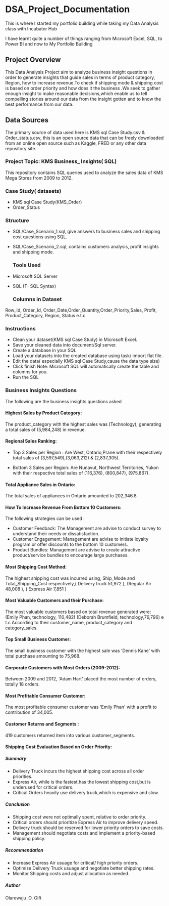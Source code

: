 # DSA_Project_Documentation
This is where I started my portfolio building while taking my  Data Analysis class with Incubator Hub

 I have learnt quite a number of things ranging from Microsoft Excel, SQL, to Power BI and now to My Portfolio Building

 ## Project Overview 
  This Data Analysis Project aim to analyze business insight questions in order to generate insights that guide sales in terms of product category, Region, how to increase revenue.To check if shipping mode & shipping cost is based on order priority and how does it the business .We seek to gather enough insight to make reasonable decisions,which enable us to tell compelling stories around our data from the insight gotten and to know the best performance from our data.

  ## Data Sources 
   The primary source of data used here is KMS sql Case Study.csv & Order_status.csv, this is an open source data that can be freely downloaded from an online open source such as Kaggle, FRED or any other data repository site.

### Project Topic: KMS Business_ Insights( SQL)
This repository contains SQL queries used to analyze the sales data of KMS Mega Stores from 2009 to 2012.

### Case Study( datasets)
* KMS sql Case Study(KMS_Order)
* Order_Status

### Structure 
* SQL/Case_Scenario_1.sql, give answers to business sales and shipping cost questions using SQL.
* SQL/Case_Scenario_2.sql, contains customers analysis, profit insights and shipping mode.


  ### Tools Used
* Microsoft SQL Server
* SQL (T- SQL Syntax)

  ### Columns in Dataset
Row_Id, Order_Id, Order_Date,Order_Quantity,Order_Priority,Sales, Profit, Product_Category, Region, Status e.t.c

### Instructions 
* Clean your dataset(KMS sql Case Study) in Microsoft Excel.
* Save your cleaned data into document/Sql server.
* Create a database in your SQL
* Load your datasets into the created database using task/ import flat file.
* Edit the data( especially KMS sql Case Study,cause the data type size)
* Click finish
  Note: Microsoft SQL will automatically create the table and columns for you.
* Run the SQL

### Business Insights Questions 
The following are the business insights questions asked 


#### Highest Sales by Product Category:
The product_category with the highest sales was (Technology), generating a total sales of (5,984,248) in revenue.
  

#### Regional Sales Ranking:
  * Top 3 Sales per Region : Are West, Ontario,Prane with their respectively total sales of (3,597,549),(3,063,212) & (2,837,305).

  * Bottom 3 Sales per Region: Are Nunavut, Northwest Territories, Yukon with their respective total sales of (116,376), (800,847), (975,867).
     

####  Total Appliance Sales in Ontario: 
The total sales of appliances in Ontario amounted to 202,346.8


#### How To Increase Revenue From Bottom 10 Customers:
   The following strategies can be used :
  * Customer Feedback: The Management are advise to conduct survey to understand their needs or dissatisfaction.
  * Customer Engagement: Management are advise to initiate loyalty program or offer discounts to the bottom 10 customers.
  * Product Bundles: Management are advise to create attractive product/service bundles to encourage large purchases.


#### Most Shipping Cost Method: 
The highest shipping cost was incurred using, Ship_Mode and Total_Shipping_Cost respectively,( Delivery truck 51,972 ), (Regular Air 48,008 ), ( Express Air 7,851 )
   

#### Most Valuable Customers and their Purchase: 
The most valuable customers based on total revenue generated were:
 (Emily Phan, technology, 110,482)
(Deborah Brumfield,  technology,76,796) e t.c
According to their customer_name, product_category and category_sales.

#### Top Small Business Customer: 
The small business customer with the highest sale was 'Dennis Kane' with total purchase amounting to 75,968.


#### Corporate Customers with Most Orders (2009-2012):
   Between 2009 and 2012, 'Adam Hart' placed the most number of orders, totally 18 orders.


#### Most Profitable Consumer Customer: 
The most profitable consumer customer was 'Emily Phan' with a profit to contribution of 34,005.


#### Customer Returns and Segments :
419 customers returned item into various customer_segments.


#### Shipping Cost Evaluation Based on Order Priority:
##### Summary 
* Delivery Truck incurs the highest shipping cost across all order priorities.
* Express Air, while is the fastest,has the lowest shipping cost,but is underused for critical orders.
* Critical Orders heavily use delivery truck,which is expensive and slow.

##### Conclusion 
* Shipping cost were not optimally spent, relative to order priority.
* Critical orders should prioritize Express Air to improve delivery speed.
* Delivery truck should be reserved for lower priority orders to save costs.
* Management should negotiate costs and implement a priority-based shipping policy.


##### Recommendation 
* Increase Express Air usuage for critical/ high priority orders.
* Optimize Delivery Truck usuage and negotiate better shipping rates.
* Monitor Shipping costs and adjust allocation as needed.


##### Author 
Olarewaju .O. Gift 
  
